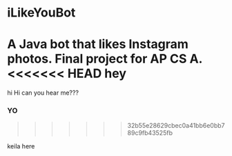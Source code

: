 # iLikeYouBot
A Java bot that likes Instagram photos. Final project for AP CS A. 
<<<<<<< HEAD
hey
=======
hi 
Hi can you hear me???

### YO
>>>>>>> 32b55e28629cbec0a41bb6e0bb789c9fb43525fb

keila here
